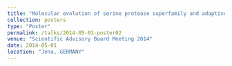 ```yaml
---
title: "Molecular evolution of serine protease superfamily and adaptive response to a plant protease inhibitor in *Helicoverpa armigera*. "
collection: posters
type: "Poster"
permalink: /talks/2014-05-01-poster02
venue: "Scientific Advisory Board Meeting 2014"
date: 2014-05-01
location: "Jena, GERMANY"
---
```

